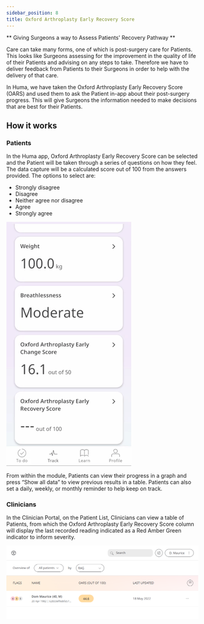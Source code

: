 ```yaml
---
sidebar_position: 8
title: Oxford Arthroplasty Early Recovery Score
---
```


** Giving Surgeons a way to Assess Patients' Recovery Pathway **

Care can take many forms, one of which is post-surgery care for Patients. 
This looks like Surgeons assessing for the improvement in the quality of life of their Patients and advising on any steps to take. Therefore we have to deliver feedback from Patients to their Surgeons in order to help with the delivery of that care.

In Huma, we have taken the Oxford Arthroplasty Early Recovery Score (OARS) and used them to ask the Patient in-app about their post-surgery progress. This will give Surgeons the information needed to make decisions that are best for their Patients. 

## How it works

### Patients

In the Huma app, Oxford Arthroplasty Early Recovery Score can be selected and the Patient will be taken through a series of questions on how they feel. The data capture will be a calculated score out of 100 from the answers provided. The options to select are:
- Strongly disagree
- Disagree
- Neither agree nor disagree
- Agree
- Strongly agree

![Oxford Arthroplasty Early Recovery Score in the Huma App](./assets/oarss.gif)

From within the module, Patients can view their progress in a graph and press “Show all data” to view previous results in a table. Patients can also set a daily, weekly, or monthly reminder to help keep on track.

### Clinicians

In the Clinician Portal, on the Patient List, Clinicians can view a table of Patients, from which the Oxford Arthroplasty Early Recovery Score column will display the last recorded reading indicated as a Red Amber Green indicator to inform severity.

![Oxford Arthroplasty Early Recovery Score in the Clinician Portal](./assets/cp-patients-list-oars.png)